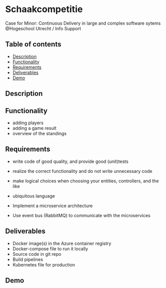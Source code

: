 # Schaakcompetitie 

Case for Minor: Continuous Delivery in large and complex software sytems @Hogeschool Utrecht / Info Support

## Table of contents
* [Description](#description)
* [Functionality](#functionality)
* [Requirements](#requirements)
* [Deliverables](#deliverables)
* [Demo](#demo)

## Description


## Functionality

- adding players
- adding a game result
- overview of the standings


## Requirements

- write code of good quality, and provide good (unit)tests
- realize the correct functionality and do not write unnecessary code
- make logical choices when choosing your entities, controllers, and the like
- ubiquitous language

- Implement a microservice architecture
- Use event bus (RabbitMQ) to communicate with the microservices

## Deliverables

- Docker image(s) in the Azure container registry
- Docker-compose file to run it locally
- Source code in git repo
- Build pipelines
- Kubernetes file for production

## Demo